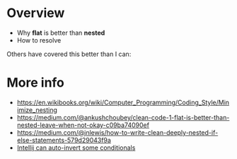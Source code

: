 # Overview

- Why **flat** is better than **nested**
- How to resolve

Others have covered this better than I can:

# More info

- https://en.wikibooks.org/wiki/Computer_Programming/Coding_Style/Minimize_nesting
- https://medium.com/@ankushchoubey/clean-code-1-flat-is-better-than-nested-leave-when-not-okay-c09ba74090ef
- https://medium.com/@jnlewis/how-to-write-clean-deeply-nested-if-else-statements-579d29043f9a
- [Intellij can auto-invert some conditionals](https://www.jetbrains.com/help/idea/invert-boolean-refactoring.html)

